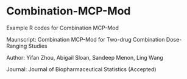 # Combination-MCP-Mod
Example R codes for Combination MCP-Mod

Maunscript: Combination MCP-Mod for Two-drug Combination Dose-Ranging Studies

Author: Yifan Zhou, Abigail Sloan, Sandeep Menon, Ling Wang

Journal: Journal of Biopharmaceutical Statistics (Accepted)
